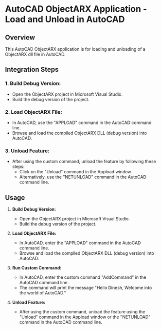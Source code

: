 # AutoCAD ObjectARX Application - Load and Unload in AutoCAD
 
## Overview
 
This AutoCAD ObjectARX application is for loading and unloading of a ObjectARX dll file in AutoCAD.
## Integration Steps
 
### 1. Build Debug Version:
 
   - Open the ObjectARX project in Microsoft Visual Studio.
   - Build the debug version of the project.
 
### 2. Load ObjectARX File:
 
   - In AutoCAD, use the "APPLOAD" command in the AutoCAD command line.
   - Browse and load the compiled ObjectARX DLL (debug version) into AutoCAD.
 
### 3. Unload Feature:
 
   - After using the custom command, unload the feature by following these steps:
     - Click on the "Unload" command in the Appload window.
     - Alternatively, use the "NETUNLOAD" command in the AutoCAD command line.
 
## Usage
 
1. **Build Debug Version:**
   - Open the ObjectARX project in Microsoft Visual Studio.
   - Build the debug version of the project.
 
2. **Load ObjectARX File:**
   - In AutoCAD, enter the "APPLOAD" command in the AutoCAD command line.
   - Browse and load the compiled ObjectARX DLL (debug version) into AutoCAD.
 
3. **Run Custom Command:**
   - In AutoCAD, enter the custom command "AddCommand" in the AutoCAD command line.
   - The command will print the message "Hello Dinesh, Welcome into the world of AutoCAD."
 
4. **Unload Feature:**
   - After using the custom command, unload the feature using the "Unload" command in the Appload window or the "NETUNLOAD" command in the AutoCAD command line.

